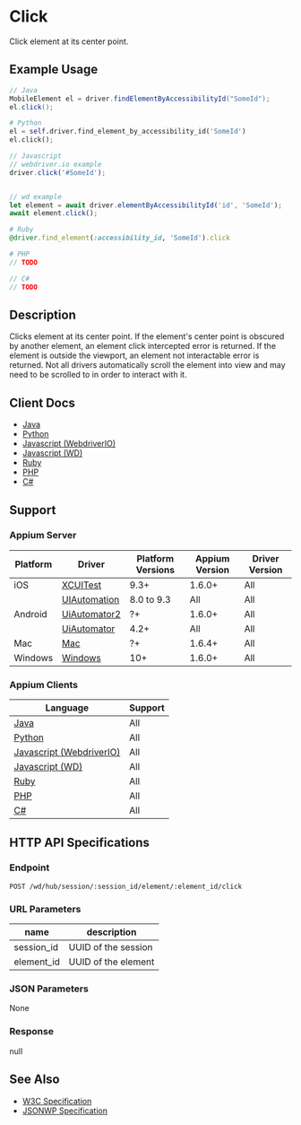 # Click

Click element at its center point.
## Example Usage

```java
// Java
MobileElement el = driver.findElementByAccessibilityId("SomeId");
el.click();

```

```python
# Python
el = self.driver.find_element_by_accessibility_id('SomeId')
el.click();

```

```javascript
// Javascript
// webdriver.io example
driver.click('#SomeId');


// wd example
let element = await driver.elementByAccessibilityId('id', 'SomeId');
await element.click();

```

```ruby
# Ruby
@driver.find_element(:accessibility_id, 'SomeId').click

```

```php
# PHP
// TODO

```

```csharp
// C#
// TODO

```


## Description

Clicks element at its center point. If the element's center point is obscured by another element, an element click intercepted error is returned. If the element is outside the viewport, an element not interactable error is returned.
Not all drivers automatically scroll the element into view and may need to be scrolled to in order to interact with it.


## Client Docs

 * [Java](https://seleniumhq.github.io/selenium/docs/api/java/org/openqa/selenium/WebElement.html#click--) 
 * [Python](http://selenium-python.readthedocs.io/api.html#selenium.webdriver.remote.webelement.WebElement.click) 
 * [Javascript (WebdriverIO)](http://webdriver.io/api/action/click.html) 
 * [Javascript (WD)](https://github.com/admc/wd/blob/master/lib/commands.js#L1672) 
 * [Ruby](http://www.rubydoc.info/gems/selenium-webdriver/Selenium/WebDriver/Element#click-instance_method) 
 * [PHP](https://github.com/appium/php-client/) 
 * [C#](https://github.com/appium/appium-dotnet-driver/) 

## Support

### Appium Server

|Platform|Driver|Platform Versions|Appium Version|Driver Version|
|--------|----------------|------|--------------|--------------|
| iOS | [XCUITest](/docs/en/drivers/ios-xcuitest.md) | 9.3+ | 1.6.0+ | All |
|  | [UIAutomation](/docs/en/drivers/ios-uiautomation.md) | 8.0 to 9.3 | All | All |
| Android | [UiAutomator2](/docs/en/drivers/android-uiautomator2.md) | ?+ | 1.6.0+ | All |
|  | [UiAutomator](/docs/en/drivers/android-uiautomator.md) | 4.2+ | All | All |
| Mac | [Mac](/docs/en/drivers/mac.md) | ?+ | 1.6.4+ | All |
| Windows | [Windows](/docs/en/drivers/windows.md) | 10+ | 1.6.0+ | All |

### Appium Clients 

|Language|Support|
|--------|-------|
|[Java](https://github.com/appium/java-client/releases/latest)| All |
|[Python](https://github.com/appium/python-client/releases/latest)| All |
|[Javascript (WebdriverIO)](http://webdriver.io/index.html)| All |
|[Javascript (WD)](https://github.com/admc/wd/releases/latest)| All |
|[Ruby](https://github.com/appium/ruby_lib/releases/latest)| All |
|[PHP](https://github.com/appium/php-client/releases/latest)| All |
|[C#](https://github.com/appium/appium-dotnet-driver/releases/latest)| All |

## HTTP API Specifications

### Endpoint

`POST /wd/hub/session/:session_id/element/:element_id/click`

### URL Parameters

|name|description|
|----|-----------|
|session_id|UUID of the session|
|element_id|UUID of the element|

### JSON Parameters

None

### Response

null

## See Also

* [W3C Specification](https://www.w3.org/TR/webdriver/#element-click)
* [JSONWP Specification](https://github.com/SeleniumHQ/selenium/wiki/JsonWireProtocol#sessionsessionidelementidclick)
